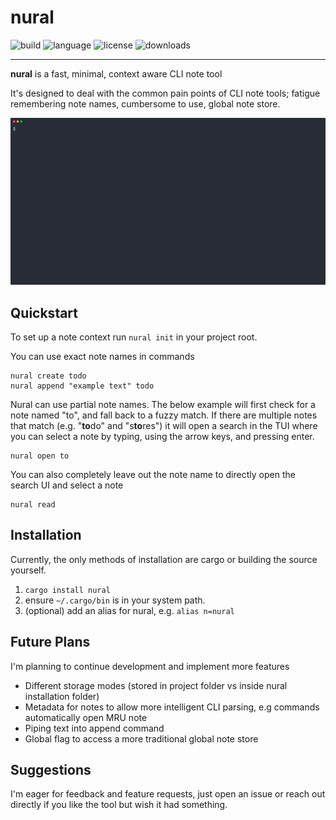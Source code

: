 # nural
![build](https://img.shields.io/crates/v/nural) ![language](https://img.shields.io/badge/language-Rust-orange) ![license](https://img.shields.io/github/license/benj-8229/nural) ![downloads](https://img.shields.io/crates/dv/nural)

------------

**nural** is a fast, minimal, context aware CLI note tool

It's designed to deal with the common pain points of CLI note tools; fatigue remembering note names, cumbersome to use, global note store.

![demo gif](https://raw.githubusercontent.com/benj-8229/nural/6a1574422f22337010a9c1add36fa21f4375867f/repo/demo.svg)


## Quickstart
To set up a note context run `nural init` in your project root.

You can use exact note names in commands
```
nural create todo
nural append "example text" todo
```

Nural can use partial note names. The below example will first check for a note named "to", and fall back to a fuzzy match. If there are multiple notes that match (e.g. "**to**do" and "s**to**res") it will open a search in the TUI where you can select a note by typing, using the arrow keys, and pressing enter.
```
nural open to
```

You can also completely leave out the note name to directly open the search UI and select a note
```
nural read
```


## Installation
Currently, the only methods of installation are cargo or building the source yourself.

1. `cargo install nural`
2. ensure `~/.cargo/bin` is in your system path.
3. (optional) add an alias for nural, e.g. `alias n=nural`


## Future Plans
I'm planning to continue development and implement more features

- Different storage modes (stored in project folder vs inside nural installation folder)
- Metadata for notes to allow more intelligent CLI parsing, e.g commands automatically open MRU note
- Piping text into append command
- Global flag to access a more traditional global note store


## Suggestions
I'm eager for feedback and feature requests, just open an issue or reach out directly if you like the tool but wish it had something.
